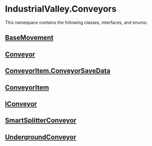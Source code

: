 # IndustrialValley.Conveyors

This namespace contains the following classes, interfaces, and enums:

## [BaseMovement](/api/IndustrialValley.Conveyors/BaseMovement.md)


## [Conveyor](/api/IndustrialValley.Conveyors/Conveyor.md)


## [ConveyorItem.ConveyorSaveData](/api/IndustrialValley.Conveyors/ConveyorItem.ConveyorSaveData.md)


## [ConveyorItem](/api/IndustrialValley.Conveyors/ConveyorItem.md)


## [IConveyor](/api/IndustrialValley.Conveyors/IConveyor.md)


## [SmartSplitterConveyor](/api/IndustrialValley.Conveyors/SmartSplitterConveyor.md)


## [UndergroundConveyor](/api/IndustrialValley.Conveyors/UndergroundConveyor.md)


